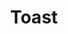 ---
layout: pattern.njk
tags: 
    - mobile_fr
    - mobile_components_fr
    - page
key: toast-mobile_fr
title: Toast
parent: components-mobile_fr
image: mobile/overview/toast.webp
keywords: toast, snackbar, notification
order: 210
availablelanguages: 
    - de
    - en
---